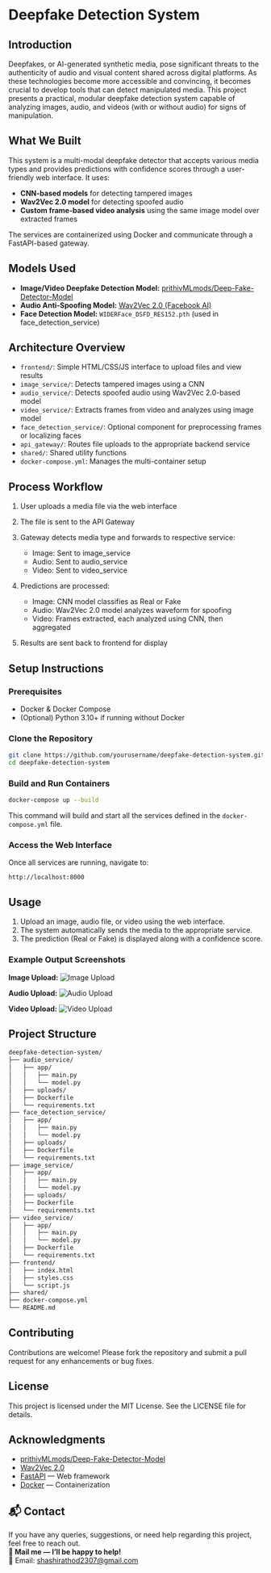 # Deepfake Detection System

## Introduction

Deepfakes, or AI-generated synthetic media, pose significant threats to the authenticity of audio and visual content shared across digital platforms. As these technologies become more accessible and convincing, it becomes crucial to develop tools that can detect manipulated media. This project presents a practical, modular deepfake detection system capable of analyzing images, audio, and videos (with or without audio) for signs of manipulation.

## What We Built

This system is a multi-modal deepfake detector that accepts various media types and provides predictions with confidence scores through a user-friendly web interface. It uses:

* **CNN-based models** for detecting tampered images
* **Wav2Vec 2.0 model** for detecting spoofed audio
* **Custom frame-based video analysis** using the same image model over extracted frames

The services are containerized using Docker and communicate through a FastAPI-based gateway.

## Models Used

* **Image/Video Deepfake Detection Model:** [prithivMLmods/Deep-Fake-Detector-Model](https://huggingface.co/prithivMLmods/Deep-Fake-Detector-Model)
* **Audio Anti-Spoofing Model:** [Wav2Vec 2.0 (Facebook AI)](https://huggingface.co/facebook/wav2vec2-base-960h)
* **Face Detection Model:** `WIDERFace_DSFD_RES152.pth` (used in face\_detection\_service)

## Architecture Overview

* `frontend/`: Simple HTML/CSS/JS interface to upload files and view results
* `image_service/`: Detects tampered images using a CNN
* `audio_service/`: Detects spoofed audio using Wav2Vec 2.0-based model
* `video_service/`: Extracts frames from video and analyzes using image model
* `face_detection_service/`: Optional component for preprocessing frames or localizing faces
* `api_gateway/`: Routes file uploads to the appropriate backend service
* `shared/`: Shared utility functions
* `docker-compose.yml`: Manages the multi-container setup

## Process Workflow

1. User uploads a media file via the web interface
2. The file is sent to the API Gateway
3. Gateway detects media type and forwards to respective service:

   * Image: Sent to image\_service
   * Audio: Sent to audio\_service
   * Video: Sent to video\_service
4. Predictions are processed:

   * Image: CNN model classifies as Real or Fake
   * Audio: Wav2Vec 2.0 model analyzes waveform for spoofing
   * Video: Frames extracted, each analyzed using CNN, then aggregated
5. Results are sent back to frontend for display

## Setup Instructions

### Prerequisites

* Docker & Docker Compose
* (Optional) Python 3.10+ if running without Docker

### Clone the Repository

```bash
git clone https://github.com/yourusername/deepfake-detection-system.git
cd deepfake-detection-system
```

### Build and Run Containers

```bash
docker-compose up --build
```

This command will build and start all the services defined in the `docker-compose.yml` file.

### Access the Web Interface

Once all services are running, navigate to:

```
http://localhost:8000
```

## Usage

1. Upload an image, audio file, or video using the web interface.
2. The system automatically sends the media to the appropriate service.
3. The prediction (Real or Fake) is displayed along with a confidence score.

### Example Output Screenshots

**Image Upload:**
![Image Upload](assets/image_result.png)

**Audio Upload:**
![Audio Upload](assets/audio_result.png)

**Video Upload:**
![Video Upload](assets/video_result.png)

## Project Structure

```bash
deepfake-detection-system/
├── audio_service/
│   ├── app/
│   │   ├── main.py
│   │   └── model.py
│   ├── uploads/
│   ├── Dockerfile
│   └── requirements.txt
├── face_detection_service/
│   ├── app/
│   │   ├── main.py
│   │   └── model.py
│   ├── uploads/
│   ├── Dockerfile
│   └── requirements.txt
├── image_service/
│   ├── app/
│   │   ├── main.py
│   │   └── model.py
│   ├── uploads/
│   ├── Dockerfile
│   └── requirements.txt
├── video_service/
│   ├── app/
│   │   ├── main.py
│   │   └── model.py
│   ├── Dockerfile
│   └── requirements.txt
├── frontend/
│   ├── index.html
│   ├── styles.css
│   └── script.js
├── shared/
├── docker-compose.yml
└── README.md
```

## Contributing

Contributions are welcome! Please fork the repository and submit a pull request for any enhancements or bug fixes.

## License

This project is licensed under the MIT License. See the LICENSE file for details.

## Acknowledgments

* [prithivMLmods/Deep-Fake-Detector-Model](https://huggingface.co/prithivMLmods/Deep-Fake-Detector-Model)
* [Wav2Vec 2.0](https://huggingface.co/facebook/wav2vec2-base-960h)
* [FastAPI](https://fastapi.tiangolo.com/) — Web framework
* [Docker](https://www.docker.com/) — Containerization

## 📬 Contact

If you have any queries, suggestions, or need help regarding this project, feel free to reach out.  
**📧 Mail me — I’ll be happy to help!**  
📮 Email: shashirathod2307@gmail.com
